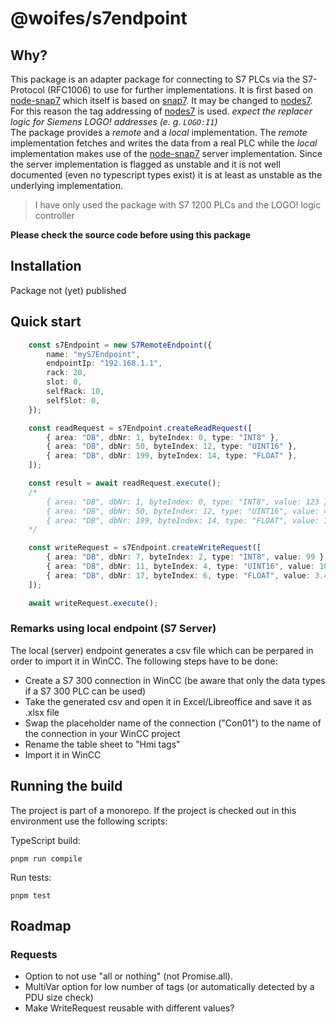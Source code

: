 # @woifes/s7endpoint

## Why?
This package is an adapter package for connecting to S7 PLCs via the S7-Protocol (RFC1006) to use for further implementations. It is first based on [node-snap7](node-snap7) which itself is based on [snap7](snap7). It may be changed to [nodes7](nodes7). For this reason the tag addressing of [nodes7](nodes7) is used. _expect the replacer logic for Siemens LOGO! addresses (e. g. `LOGO:I1`)_<br>
The package provides a *remote* and a *local* implementation. The *remote* implementation fetches and writes the data from a real PLC while the *local* implementation makes use of the [node-snap7](node-snap7) server implementation. Since the server implementation is flagged as unstable and it is not well documented (even no typescript types exist) it is at least as unstable as the underlying implementation.

> I have only used the package with S7 1200 PLCs and the LOGO! logic controller

**Please check the source code before using this package**

## Installation
Package not (yet) published

## Quick start
```typescript
    const s7Endpoint = new S7RemoteEndpoint({
        name: "myS7Endpoint",
        endpointIp: "192.168.1.1",
        rack: 20,
        slot: 0,
        selfRack: 10,
        selfSlot: 0,
    });

    const readRequest = s7Endpoint.createReadRequest([
        { area: "DB", dbNr: 1, byteIndex: 0, type: "INT8" },
        { area: "DB", dbNr: 50, byteIndex: 12, type: "UINT16" },
        { area: "DB", dbNr: 199, byteIndex: 14, type: "FLOAT" },
    ]);

    const result = await readRequest.execute();
    /*
        { area: "DB", dbNr: 1, byteIndex: 0, type: "INT8", value: 123 }
        { area: "DB", dbNr: 50, byteIndex: 12, type: "UINT16", value: 456 }
        { area: "DB", dbNr: 199, byteIndex: 14, type: "FLOAT", value: 1.24 }
    */

    const writeRequest = s7Endpoint.createWriteRequest([
        { area: "DB", dbNr: 7, byteIndex: 2, type: "INT8", value: 99 },
        { area: "DB", dbNr: 11, byteIndex: 4, type: "UINT16", value: 109 },
        { area: "DB", dbNr: 17, byteIndex: 6, type: "FLOAT", value: 3.45 },
    ]);

    await writeRequest.execute();
```
### Remarks using local endpoint (S7 Server)
The local (server) endpoint generates a csv file which can be perpared in order to import it in WinCC. The following steps have to be done:

* Create a S7 300 connection in WinCC (be aware that only the data types if a S7 300 PLC can be used)
* Take the generated csv and open it in Excel/Libreoffice and save it as .xlsx file
* Swap the placeholder name of the connection ("Con01") to the name of the connection in your WinCC project
* Rename the table sheet to "Hmi tags"
* Import it in WinCC

## Running the build

The project is part of a monorepo. If the project is checked out in this environment use the following scripts:

TypeScript build:

```shell
pnpm run compile
```

Run tests:

```shell
pnpm test
```

## Roadmap
### Requests
* Option to not use "all or nothing" (not Promise.all).
* MultiVar option for low number of tags (or automatically detected by a PDU size check)
* Make WriteRequest reusable with different values?

[snap7]: https://snap7.sourceforge.net/
[node-snap7]: https://www.npmjs.com/package/node-snap7
[nodes7]: https://www.npmjs.com/package/nodes7